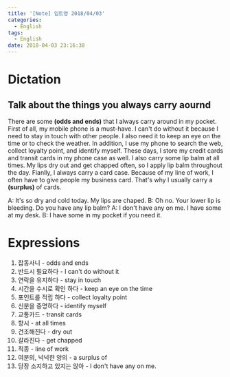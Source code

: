 ```yaml
---
title: '[Note] 입트영 2018/04/03'
categories:
  - English
tags:
  - English
date: 2018-04-03 23:16:38
---
```


# Dictation
## Talk about the things you always carry aournd

There are some **(odds and ends)** that I always carry around in my pocket. First of all, my mobile phone is a must-have. I can't do without it because I need to stay in touch with other people. I also need it to keep an eye on the time or to check the weather. In addition, I use my phone to search the web, collect loyalty point, and identify myself. These days, I store my credit cards and transit cards in my phone case as well. I also carry some lip balm at all times. My lips dry out and get chapped often, so I apply lip balm throughout the day. Fianlly, I always carry a card case. Because of my line of work, I often have to give people my business card. That's why I usually carry a **(surplus)** of cards.

A: It's so dry and cold today. My lips are chaped.
B: Oh no. Your lower lip is bleeding. Do you have any lip balm?
A: I don't have any on me. I have some at my desk.
B: I have some in my pocket if you need it.

# Expressions

1. 잡동사니 - odds and ends
1. 반드시 필요하다 - I can't do without it
1. 연락을 유지하다 - stay in touch
1. 시간을 수시로 확인 하다 - keep an eye on the time
1. 포인트를 적립 하다 - collect loyalty point
1. 신분을 증명하다 - identify myself
1. 교통카드 - transit cards
1. 항시 - at all times
1. 건조해진다 - dry out
1. 갈라진다 - get chapped
1. 직종 - line of work
1. 여분의, 넉넉한 양의 - a surplus of 
1. 당장 소지하고 있지는 않아 - I don't have any on me.